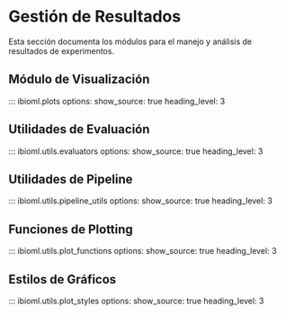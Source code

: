 # Gestión de Resultados

Esta sección documenta los módulos para el manejo y análisis de resultados de experimentos.

## Módulo de Visualización

::: ibioml.plots
    options:
      show_source: true
      heading_level: 3

## Utilidades de Evaluación

::: ibioml.utils.evaluators
    options:
      show_source: true
      heading_level: 3

## Utilidades de Pipeline

::: ibioml.utils.pipeline_utils
    options:
      show_source: true
      heading_level: 3

## Funciones de Plotting

::: ibioml.utils.plot_functions
    options:
      show_source: true
      heading_level: 3

## Estilos de Gráficos

::: ibioml.utils.plot_styles
    options:
      show_source: true
      heading_level: 3
